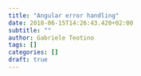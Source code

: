 ```yaml
---
title: "Angular error handling"
date: 2018-06-15T14:26:43.420+02:00
subtitle: ""
author: Gabriele Teotino
tags: []
categories: []
draft: true
---
```

